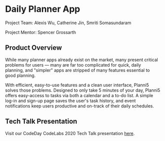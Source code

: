 # Daily Planner App

Project Team: Alexis Wu, Catherine Jin, Smriti Somasundaram

Project Mentor: Spencer Grossarth

## Product Overview

While many planner apps already exist on the market, many present critical problems for users — many are far too complicated for quick, daily planning, and "simpler" apps are stripped of many features essential to good planning. 

With efficient, easy-to-use features and a clean user interface, Planni5 solves those problems. Designed to only take 5 minutes of your day, Planni5 offers easy-access to tasks via both a calendar and a to-do list. A simple log-in and sign-up page saves the user's task history, and event notifications keep users productive and on-track of their daily schedules. 


## Tech Talk Presentation

Visit our CodeDay CodeLabs 2020 Tech Talk presentation [here](https://youtu.be/WH6GgOnnNKs).
